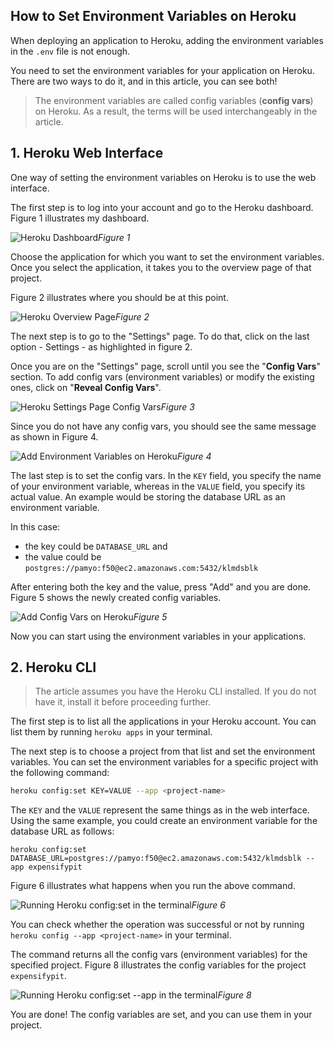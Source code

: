 ## How to Set Environment Variables on Heroku

When deploying an application to Heroku, adding the environment variables in the `.env` file is not enough.

You need to set the environment variables for your application on Heroku. There are two ways to do it, and in this article, you can see both!

> The environment variables are called config variables (**config vars**) on Heroku. As a result, the terms will be used interchangeably in the article.

## 1. Heroku Web Interface

One way of setting the environment variables on Heroku is to use the web interface.

The first step is to log into your account and go to the Heroku dashboard. Figure 1 illustrates my dashboard.

![Heroku Dashboard](https://cdn.hashnode.com/res/hashnode/image/upload/v1635224936921/1-yY492BO.png)*Figure 1*

Choose the application for which you want to set the environment variables. Once you select the application, it takes you to the overview page of that project.

Figure 2 illustrates where you should be at this point.

![Heroku Overview Page](https://cdn.hashnode.com/res/hashnode/image/upload/v1634985706050/YhvZsIandW.png)*Figure 2*

The next step is to go to the "Settings" page. To do that, click on the last option - Settings - as highlighted in figure 2.

Once you are on the "Settings" page, scroll until you see the "**Config Vars**" section. To add config vars (environment variables) or modify the existing ones, click on "**Reveal Config Vars**".

![Heroku Settings Page Config Vars](https://cdn.hashnode.com/res/hashnode/image/upload/v1635168770888/JHLGwJr7u.png)*Figure 3*

Since you do not have any config vars, you should see the same message as shown in Figure 4.

![Add Environment Variables on Heroku](https://cdn.hashnode.com/res/hashnode/image/upload/v1635169077297/bnTG9hGc_m.png)*Figure 4*

The last step is to set the config vars. In the `KEY` field, you specify the name of your environment variable, whereas in the `VALUE` field, you specify its actual value. An example would be storing the database URL as an environment variable. 

In this case:
* the key could be `DATABASE_URL` and 
* the value could be `postgres://pamyo:f50@ec2.amazonaws.com:5432/klmdsblk`

After entering both the key and the value, press "Add" and you are done. Figure 5 shows the newly created config variables.

![Add Config Vars on Heroku](https://cdn.hashnode.com/res/hashnode/image/upload/v1635169865362/fPod5-TXC.png)*Figure 5*

Now you can start using the environment variables in your applications.

## 2. Heroku CLI

> The article assumes you have the Heroku CLI installed. If you do not have it, install it before proceeding further.

The first step is to list all the applications in your Heroku account. You can list them by running `heroku apps` in your terminal.

The next step is to choose a project from that list and set the environment variables. You can set the environment variables for a specific project with the following command:

```bash
heroku config:set KEY=VALUE --app <project-name>
```

The `KEY` and the `VALUE` represent the same things as in the web interface. Using the same example, you could create an environment variable for the database URL as follows:

```
heroku config:set DATABASE_URL=postgres://pamyo:f50@ec2.amazonaws.com:5432/klmdsblk --app expensifypit
```

Figure 6 illustrates what happens when you run the above command.

![Running Heroku config:set in the terminal](https://cdn.hashnode.com/res/hashnode/image/upload/v1635176090458/EAZhfAyVd.png)*Figure 6*

You can check whether the operation was successful or not by running `heroku config --app <project-name>` in your terminal.

The command returns all the config vars (environment variables) for the specified project. Figure 8 illustrates the config variables for the project `expensifypit`.

![Running Heroku config:set --app in the terminal](https://cdn.hashnode.com/res/hashnode/image/upload/v1635176444748/vTMAuwf5z.png)*Figure 8*

You are done! The config variables are set, and you can use them in your project.